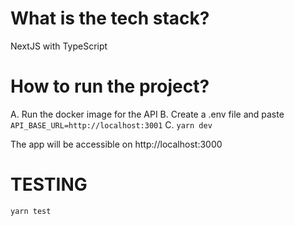 # What is the tech stack?

NextJS with TypeScript

# How to run the project?

A. Run the docker image for the API
B. Create a .env file and paste ```API_BASE_URL=http://localhost:3001```
C. ```yarn dev```

The app will be accessible on http://localhost:3000

# TESTING
```yarn test```


